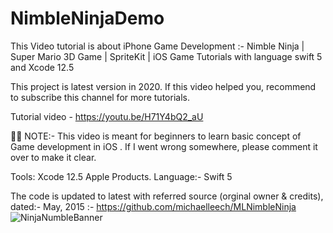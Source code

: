 # NimbleNinjaDemo
This Video tutorial is about iPhone Game Development :- Nimble Ninja | Super Mario 3D Game | SpriteKit | iOS Game Tutorials with language swift 5 and Xcode 12.5
 
This project is latest version in 2020. If this video helped you, recommend to subscribe this channel for more tutorials.

Tutorial video - https://youtu.be/H71Y4bQ2_aU

👨‍💻 NOTE:- This video is meant for beginners to learn basic concept of Game development in iOS . If I went wrong somewhere, please comment it over to make it clear.

Tools: Xcode 12.5
Apple Products. 
Language:- Swift 5

The code is updated to latest with referred source (orginal owner & credits), dated:- May, 2015 :- https://github.com/michaelleech/MLNimbleNinja 
![NinjaNumbleBanner](https://user-images.githubusercontent.com/37884888/135704113-726636ae-6009-471d-bf76-479790a0071d.png)
